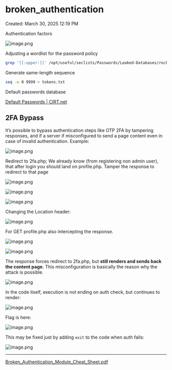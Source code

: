 # broken_authentication

Created: March 30, 2025 12:19 PM

Authentication factors

![image.png](broken_authentication%201c6021737a89804486d6ff09345b854e/image.png)

Adjusting a wordlist for the password policy

```bash
grep '[[:upper:]]' /opt/useful/seclists/Passwords/Leaked-Databases/rockyou.txt | grep '[[:lower:]]' | grep '[[:digit:]]' | grep -E '.{10}' > custom_wordlist.txt
```

Generate same-length sequence

```bash
seq -w 0 9999 > tokens.txt
```

Default passwords database

[Default Passwords | CIRT.net](https://www.cirt.net/passwords)

## 2FA Bypass

It’s possible to bypass authentication steps like OTP 2FA by tampering responses, and if a server if misconfigured to send a page content even in case of invalid authentication. Example:

![image.png](broken_authentication%201c6021737a89804486d6ff09345b854e/image%201.png)

Redirect to 2fa.php; We already know (from registering non admin user), that after login you should land on profile.php. Tamper the response to redirect to that page

![image.png](broken_authentication%201c6021737a89804486d6ff09345b854e/image%202.png)

![image.png](broken_authentication%201c6021737a89804486d6ff09345b854e/image%203.png)

![image.png](broken_authentication%201c6021737a89804486d6ff09345b854e/image%204.png)

Changing the Location header:

![image.png](broken_authentication%201c6021737a89804486d6ff09345b854e/image%205.png)

For GET profile.php also intercepting the response.

![image.png](broken_authentication%201c6021737a89804486d6ff09345b854e/image%206.png)

![image.png](broken_authentication%201c6021737a89804486d6ff09345b854e/image%207.png)

The response forces redirect to 2fa.php, but **still renders and sends back the content page.** This misconfiguration is basically the reason why the attack is possible.

![image.png](broken_authentication%201c6021737a89804486d6ff09345b854e/image%208.png)

In the code itself, execution is not ending on auth check, but continues to render:

![image.png](broken_authentication%201c6021737a89804486d6ff09345b854e/image%209.png)

Flag is here:

![image.png](broken_authentication%201c6021737a89804486d6ff09345b854e/image%2010.png)

This may be fixed just by adding `exit` to the code when auth fails:

![image.png](broken_authentication%201c6021737a89804486d6ff09345b854e/image%2011.png)

---

[Broken_Authentication_Module_Cheat_Sheet.pdf](broken_authentication%201c6021737a89804486d6ff09345b854e/Broken_Authentication_Module_Cheat_Sheet.pdf)